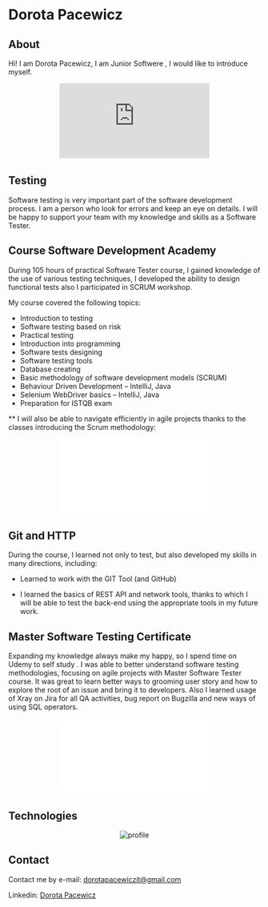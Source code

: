 # Dorota Pacewicz

## About
Hi! I am Dorota Pacewicz, I am Junior Softwere , I would like to introduce myself.
<center>

![This is an image](https://github.com/dorotapacewicz/Introduction/blob/cc22293f9c3bb4666b6a9c15c914aca93456dd3b/scrum_workshops.pdf)

</center>

## Testing
Software testing is very important part of the software development process.  I am a person who look for errors and keep an eye on details. I will be happy to support your team with my knowledge and skills as a Software Tester.

## Course Software Development Academy
During 105 hours of practical Software Tester course, I gained knowledge of the use of various testing techniques, I developed the ability to design functional tests also I participated in SCRUM workshop.

My course covered the following topics:
* Introduction to testing                 
* Software testing based on risk   
* Practical testing
* Introduction into programming 	
* Software tests designing 
* Software testing tools    
* Database creating
* Basic methodology of software development models (SCRUM)
* Behaviour Driven Development – IntelliJ, Java
* Selenium WebDriver basics – IntelliJ, Java
* Preparation for ISTQB exam 


** I will also be able to navigate efficiently in agile projects thanks to the classes introducing the Scrum methodology: 

<center>

![profile](assets/images/scrum_workshops.pdf)

</center>

## Git and HTTP

During the course, I learned not only to test, but also developed my skills in many directions, including:

* Learned to work with the GIT Tool (and GitHub)

* I learned the basics of REST API and network tools, thanks to which I will be able to test the back-end using the appropriate tools in my future work.

## Master Software Testing Certificate

Expanding my knowledge always make my happy, so I spend time on Udemy to self study . I was able to better understand software testing methodologies, focusing on agile projects with Master Software Tester course. It was great to learn better ways to grooming user story and how to explore the root of an issue and bring it to developers.
Also I learned usage of Xray on Jira for all QA activities, bug report on Bugzilla and new ways of using SQL operators.

<center>

![profile](assets/images/udemyJira.pdf)

</center>



## Technologies

<center>

![profile](assets/images/technical_skills.png)

</center>



## Contact

Contact me by e-mail: dorotapacewiczit@gmail.com

Linkedin: [Dorota Pacewicz](http://www.linkedin.com)
